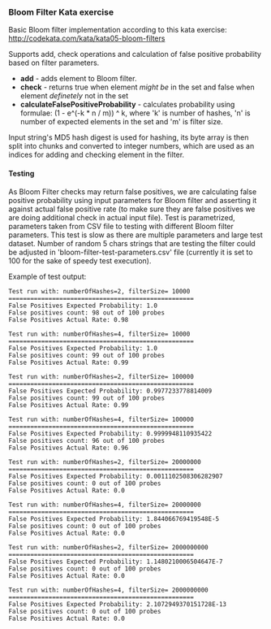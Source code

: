 ### Bloom Filter Kata exercise

Basic Bloom filter implementation according to this kata exercise: http://codekata.com/kata/kata05-bloom-filters

Supports add, check operations and calculation of false positive probability based on filter parameters.

- **add** - adds element to Bloom filter.
- **check** - returns true when element _might be_ in the set and false when element _definetely_ not in the set
- **calculateFalsePositiveProbability** - calculates probability using formulae: (1 - e^(-k * n / m)) ^ k, where 'k' is number of hashes, 'n' is number of expected elements in the set and 'm' is filter size.

Input string's MD5 hash digest is used for hashing, its byte array is then split into chunks and converted to integer numbers, which are used as an indices for adding and checking element in the filter.

#### Testing
As Bloom Filter checks may return false positives, we are calculating false positive probability using input parameters for Bloom filter and asserting it against actual false positive rate (to make sure they are false positives we are doing additional check in actual input file). 
Test is parametrized, parameters taken from CSV file to testing with different Bloom filter parameters.
This test is slow as there are multiple parameters and large test dataset. Number of random 5 chars strings that are testing the filter could be adjusted in 'bloom-filter-test-parameters.csv' file (currently it is set to 100 for the sake of speedy test execution).

Example of test output:
```
Test run with: numberOfHashes=2, filterSize= 10000
===================================================
False Positives Expected Probability: 1.0
False positives count: 98 out of 100 probes
False Positives Actual Rate: 0.98

Test run with: numberOfHashes=4, filterSize= 10000
===================================================
False Positives Expected Probability: 1.0
False positives count: 99 out of 100 probes
False Positives Actual Rate: 0.99

Test run with: numberOfHashes=2, filterSize= 100000
===================================================
False Positives Expected Probability: 0.9977233778814009
False positives count: 99 out of 100 probes
False Positives Actual Rate: 0.99

Test run with: numberOfHashes=4, filterSize= 100000
===================================================
False Positives Expected Probability: 0.9999948110935422
False positives count: 96 out of 100 probes
False Positives Actual Rate: 0.96

Test run with: numberOfHashes=2, filterSize= 20000000
===================================================
False Positives Expected Probability: 0.0011102508306282907
False positives count: 0 out of 100 probes
False Positives Actual Rate: 0.0

Test run with: numberOfHashes=4, filterSize= 20000000
===================================================
False Positives Expected Probability: 1.844066769419548E-5
False positives count: 0 out of 100 probes
False Positives Actual Rate: 0.0

Test run with: numberOfHashes=2, filterSize= 2000000000
===================================================
False Positives Expected Probability: 1.1480210006504647E-7
False positives count: 0 out of 100 probes
False Positives Actual Rate: 0.0

Test run with: numberOfHashes=4, filterSize= 2000000000
===================================================
False Positives Expected Probability: 2.1072949370151728E-13
False positives count: 0 out of 100 probes
False Positives Actual Rate: 0.0
```

